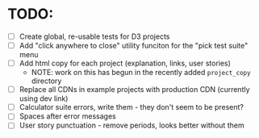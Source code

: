 # TODO:

- [ ] Create global, re-usable tests for D3 projects
- [ ] Add "click anywhere to close" utility funciton for the "pick test suite" menu
- [ ] Add html copy for each project (explanation, links, user stories) 
    - NOTE: work on this has begun in the recently added `project_copy` directory
- [ ] Replace all CDNs in example projects with production CDN (currently using dev link)
- [ ] Calculator suite errors, write them - they don't seem to be present?
- [ ] Spaces after error messages
- [ ] User story punctuation - remove periods, looks better without them